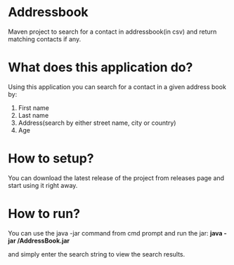 # Addressbook
 Maven project to search for a contact in addressbook(in csv) and return matching contacts if any.

# What does this application do?
Using this application you can search for a contact in a given address book by:
1. First name
2. Last name
3. Address(search by either street name, city or country)
4. Age

# How to setup?
You can download the latest release of the project from releases page and start using it right away.

# How to run?

You can use the java -jar command from cmd prompt and run the jar:
**java -jar *<path to jar>*/AddressBook.jar *<Search String>***
and simply enter the search string to view the search results.
